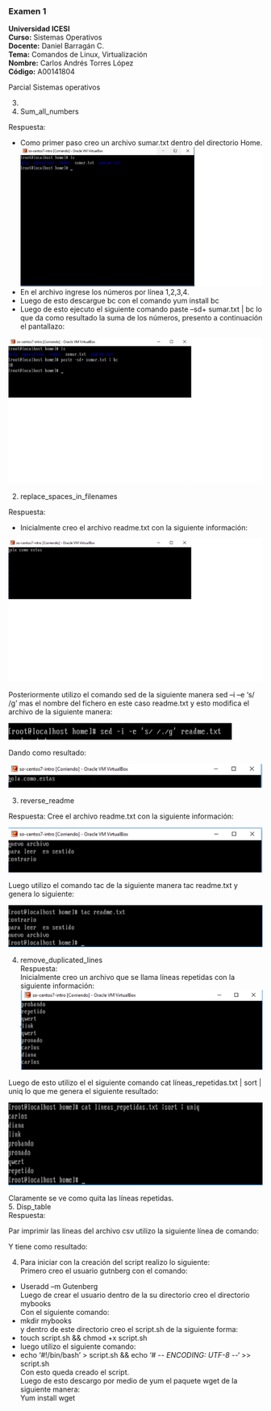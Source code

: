 ### Examen 1
**Universidad ICESI**  
**Curso:** Sistemas Operativos  
**Docente:** Daniel Barragán C.  
**Tema:** Comandos de Linux, Virtualización  
**Nombre:** Carlos Andrés Torres López  
**Código:** A00141804


Parcial Sistemas operativos  

3.  
 1.	Sum_all_numbers  

Respuesta:  
-	Como primer paso creo un archivo sumar.txt dentro del directorio Home.  
![sumar](sumar.jpg)  
-	En el archivo ingrese los números por línea 1,2,3,4.  
-	Luego de esto descargue bc con el comando yum install bc  
-	Luego de esto ejecuto el siguiente comando paste –sd+ sumar.txt | bc  lo que da como resultado la suma de los números, presento a   continuación el pantallazo:  

![Suma_completa](suma_completa.jpg)
 

2.	replace_spaces_in_filenames  

Respuesta:  
-	Inicialmente creo el archivo readme.txt con la siguiente información:  

![Creacion](creacion_archivo.png)

 

Posteriormente utilizo el comando sed  de la siguiente manera sed –i –e  ‘s/ /g’ mas el nombre del fichero en este caso readme.txt y   esto modifica el archivo de la siguiente manera:  

![espacio](espacio.png)
 

Dando como resultado:

![puntos](puntos.png) 




3.	reverse_readme

Respuesta:
Cree el archivo readme.txt con la siguiente información:

![leer](leer_archivo.png)

 

Luego utilizo el comando tac  de la siguiente manera tac readme.txt y genera lo siguiente:

 ![leer_arch](leer_archivo1.png)

4.	remove_duplicated_lines  
Respuesta:  
Inicialmente creo un archivo que se llama líneas repetidas con la siguiente información:
![Linea_duplicada](linea_duplicada.png)
 
 Luego de esto utilizo el el siguiente comando cat líneas_repetidas.txt | sort | uniq lo que me genera el siguiente resultado:  

![linea_duplicada](linea_duplicada1.png)
 
Claramente se ve como quita las líneas repetidas.  
5.	Disp_table  
Respuesta:  

Par imprimir las líneas del archivo csv utilizo la siguiente línea de comando:  
 

Y tiene como resultado:  

 


4.  Para iniciar con la creación del script realizo lo siguiente:  
Primero creo el usuario gutnberg con el comando:  
-	Useradd –m Gutenberg  
Luego de crear el usuario dentro de la su directorio creo el directorio mybooks   
Con el siguiente comando:  
-	mkdir mybooks  
y dentro de este directorio creo el script.sh de la siguiente forma:  
-	touch script.sh && chmod +x script.sh  
-	luego utilizo el siguiente comando:  
-	echo ‘#!/bin/bash’ > script.sh && echo ‘# -*- ENCODING:  UTF-8 -*-‘ >> script.sh  
Con esto queda creado el script.  
Luego de esto descargo por medio de yum el paquete wget de la siguiente manera:  
Yum install wget  




